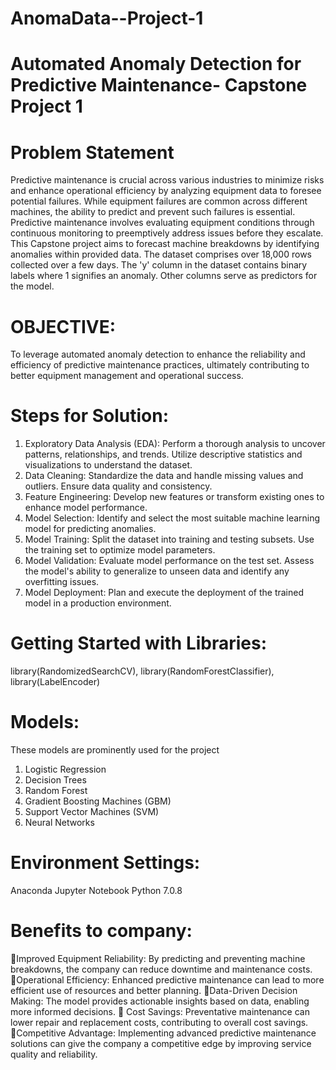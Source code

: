 # AnomaData--Project-1
# Automated Anomaly Detection for Predictive Maintenance- Capstone Project 1
# Problem Statement
Predictive maintenance is crucial across various industries to minimize risks and enhance operational efficiency by analyzing equipment data to foresee potential failures. While equipment failures are common across different machines, the ability to predict and prevent such failures is essential. Predictive maintenance involves evaluating equipment conditions through continuous monitoring to preemptively address issues before they escalate.
This Capstone project aims to forecast machine breakdowns by identifying anomalies within provided data. The dataset comprises over 18,000 rows collected over a few days. The 'y' column in the dataset contains binary labels where 1 signifies an anomaly. Other columns serve as predictors for the model.

# OBJECTIVE:
To leverage automated anomaly detection to enhance the reliability and efficiency of predictive maintenance practices, ultimately contributing to better equipment management and operational success.

# Steps for Solution:
  1. Exploratory Data Analysis (EDA):
Perform a thorough analysis to uncover patterns, relationships, and trends.
Utilize descriptive statistics and visualizations to understand the dataset.
  2. Data Cleaning:
 Standardize the data and handle missing values and outliers.
Ensure data quality and consistency.
3.  Feature Engineering:
 Develop new features or transform existing ones to enhance model performance.
 4.  Model Selection:
 Identify and select the most suitable machine learning model for predicting anomalies.
 5. Model Training:
Split the dataset into training and testing subsets.
Use the training set to optimize model parameters.
6.   Model Validation:
Evaluate model performance on the test set.
Assess the model's ability to generalize to unseen data and identify any overfitting issues.
 7.  Model Deployment:
Plan and execute the deployment of the trained model in a production environment.

# Getting Started with Libraries:
library(RandomizedSearchCV), library(RandomForestClassifier), library(LabelEncoder)

# Models:
These models are prominently used for the project

1. Logistic Regression
2. Decision Trees
3. Random Forest
4. Gradient Boosting Machines (GBM)
5. Support Vector Machines (SVM)
6. Neural Networks

# Environment Settings:
Anaconda Jupyter Notebook
Python 7.0.8

# Benefits to company:

Improved Equipment Reliability: By predicting and preventing machine breakdowns, the company can reduce downtime and maintenance costs.
Operational Efficiency: Enhanced predictive maintenance can lead to more efficient use of resources and better planning.
Data-Driven Decision Making: The model provides actionable insights based on data, enabling more informed decisions.
 Cost Savings: Preventative maintenance can lower repair and replacement costs, contributing to overall cost savings.
Competitive Advantage: Implementing advanced predictive maintenance solutions can give the company a competitive edge by improving service quality and reliability.
